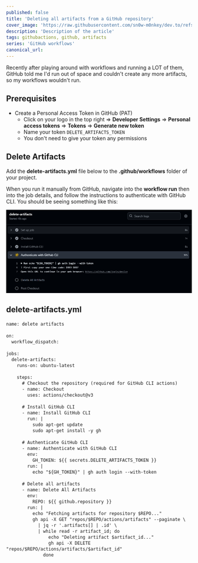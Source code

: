 ```yaml
---
published: false
title: 'Deleting all artifacts from a GitHub repository'
cover_image: 'https://raw.githubusercontent.com/sn0w-m0nkey/dev.to/refs/heads/master/blog-posts/Deleting-all-artifacts-from-a-GitHub-repository/assets/GitHub_Logo_Banner.png'
description: 'Description of the article'
tags: githubactions, github, artifacts
series: 'GitHub workflows'
canonical_url:
---
```


Recently after playing around with workflows and running a LOT of them, GitHub told me I'd run out of space and couldn't create any more artifacts, so my workflows wouldn't run.

## Prerequisites

- Create a Personal Access Token in GitHub (PAT)
  - Click on your logo in the top right => **Developer Settings** => **Personal access tokens** => **Tokens** => **Generate new token**
  - Name your token `DELETE_ARTIFACTS_TOKEN`
  - You don't need to give your token any permissions


## Delete Artifacts

Add the **delete-artifacts.yml** file below to the  **.github/workflows** folder of your project.

When you run it manually from GitHub, navigate into the **workflow run** then into the job details, and follow the instructions to authenticate with GitHub CLI. You should be seeing something like this:

![Authenticate with GitHub CLI](./assets/authenticate.png 'Authenticate with GitHub CLI')


## delete-artifacts.yml

```
name: delete artifacts

on:
  workflow_dispatch:

jobs:
  delete-artifacts:
    runs-on: ubuntu-latest

    steps:
      # Checkout the repository (required for GitHub CLI actions)
      - name: Checkout
        uses: actions/checkout@v3

      # Install GitHub CLI
      - name: Install GitHub CLI
        run: |
          sudo apt-get update
          sudo apt-get install -y gh

      # Authenticate GitHub CLI
      - name: Authenticate with GitHub CLI
        env:
          GH_TOKEN: ${{ secrets.DELETE_ARTIFACTS_TOKEN }}
        run: |
          echo "${GH_TOKEN}" | gh auth login --with-token

      # Delete all artifacts
      - name: Delete All Artifacts
        env:
          REPO: ${{ github.repository }}
        run: |
          echo "Fetching artifacts for repository $REPO..."
          gh api -X GET "repos/$REPO/actions/artifacts" --paginate \
            | jq -r '.artifacts[] | .id' \
            | while read -r artifact_id; do
                echo "Deleting artifact $artifact_id..."
                gh api -X DELETE "repos/$REPO/actions/artifacts/$artifact_id"
              done
```
